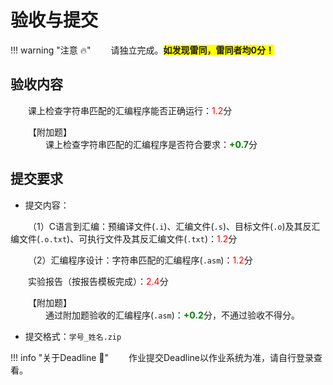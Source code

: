 # 验收与提交

!!! warning "注意 :fire:"
    &emsp;&emsp;请独立完成。**<span style="background-color:#FFFF00;">如发现雷同，雷同者均0分！</span>**

## 验收内容

&emsp;&emsp;课上检查字符串匹配的汇编程序能否正确运行：<font color = red>1.2</font>分

&emsp;&emsp;【附加题】  
&emsp;&emsp;&emsp;&emsp;课上检查字符串匹配的汇编程序是否符合要求：<font color = green>**+0.7**</font>分

## 提交要求

- 提交内容：

&emsp;&emsp;（1）C语言到汇编：预编译文件(`.i`)、汇编文件(`.s`)、目标文件(`.o`)及其反汇编文件(`.o.txt`)、可执行文件及其反汇编文件(`.txt`)：<font color = red>1.2</font>分

&emsp;&emsp;（2）汇编程序设计：字符串匹配的汇编程序(`.asm`)：<font color = red>1.2</font>分

&emsp;&emsp;实验报告（按报告模板完成）：<font color = red>2.4</font>分

&emsp;&emsp;【附加题】  
&emsp;&emsp;&emsp;&emsp;通过附加题验收的汇编程序(`.asm`)：<font color = green>**+0.2**</font>分，不通过验收不得分。  

- 提交格式：`学号_姓名.zip`

!!! info "关于Deadline :calendar:"
    &emsp;&emsp;作业提交Deadline以作业系统为准，请自行登录查看。
